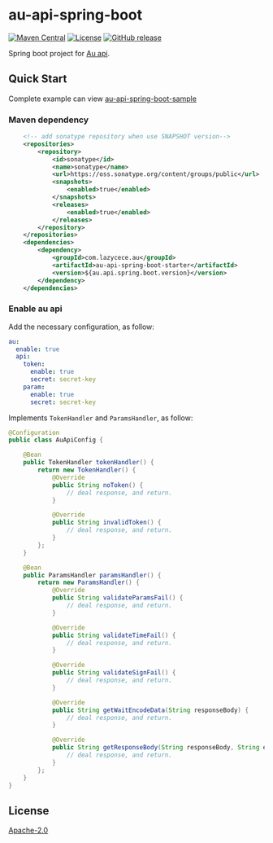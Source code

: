 # au-api-spring-boot
[![Maven Central](https://img.shields.io/maven-central/v/com.lazycece.au/au-api-spring-boot-starter)](https://search.maven.org/search?q=au-api-spring-boot-starter)
[![License](https://img.shields.io/badge/license-Apache--2.0-green)](https://www.apache.org/licenses/LICENSE-2.0.html)
[![GitHub release](https://img.shields.io/badge/release-download-orange.svg)](https://github.com/lazycece/au-api-spring-boot/releases)

Spring boot project for [Au api](https://github.com/lazycece/au-api).

## Quick Start

Complete example can view [au-api-spring-boot-sample](https://github.com/lazycece/au-api-spring-boot/tree/master/au-api-spring-boot-sample)

### Maven dependency

```xml
    <!-- add sonatype repository when use SNAPSHOT version-->
    <repositories>
        <repository>
            <id>sonatype</id>
            <name>sonatype</name>
            <url>https://oss.sonatype.org/content/groups/public</url>
            <snapshots>
                <enabled>true</enabled>
            </snapshots>
            <releases>
                <enabled>true</enabled>
            </releases>
        </repository>
    </repositories>
    <dependencies>
        <dependency>
            <groupId>com.lazycece.au</groupId>
            <artifactId>au-api-spring-boot-starter</artifactId>
            <version>${au.api.spring.boot.version}</version>
        </dependency>
    </dependencies>
```

### Enable au api

Add the necessary configuration, as follow:

```yaml
au:
  enable: true
  api:
    token:
      enable: true
      secret: secret-key
    param:
      enable: true
      secret: secret-key
```

Implements `TokenHandler` and `ParamsHandler`, as follow:

```java
@Configuration
public class AuApiConfig {

    @Bean
    public TokenHandler tokenHandler() {
        return new TokenHandler() {
            @Override
            public String noToken() {
                // deal response, and return.
            }

            @Override
            public String invalidToken() {
                // deal response, and return.
            }
        };
    }

    @Bean
    public ParamsHandler paramsHandler() {
        return new ParamsHandler() {
            @Override
            public String validateParamsFail() {
                // deal response, and return.
            }

            @Override
            public String validateTimeFail() {
                // deal response, and return.
            }

            @Override
            public String validateSignFail() {
                // deal response, and return.
            }

            @Override
            public String getWaitEncodeData(String responseBody) {
                // deal response, and return.
            }

            @Override
            public String getResponseBody(String responseBody, String encodeData, String salt) {
                // deal response, and return.
            }
        };
    }
}
``` 

## License

[Apache-2.0](https://www.apache.org/licenses/LICENSE-2.0.html)
 

